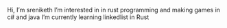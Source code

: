 Hi, I’m sreniketh
I’m interested in in rust programming and making games in c# and java
I’m currently learning linkedlist in Rust
